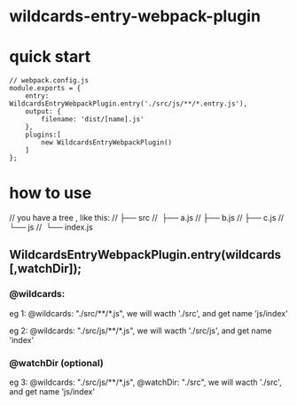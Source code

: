 # wildcards-entry-webpack-plugin


# quick start

```
// webpack.config.js
module.exports = {
    entry: WildcardsEntryWebpackPlugin.entry('./src/js/**/*.entry.js'),
    output: {
        filename: 'dist/[name].js'
    },
    plugins:[
        new WildcardsEntryWebpackPlugin()
    ]
};
```

# how to use

// you have a tree , like this:
// ├── src
//     ├── a.js
//     ├── b.js
//     ├── c.js
//     └── js
//         └── index.js

## WildcardsEntryWebpackPlugin.entry(wildcards [,watchDir]);
### @wildcards:

eg 1:    @wildcards: "./src/**/*.js", we will wacth './src', and get name 'js/index'

eg 2:    @wildcards: "./src/js/**/*.js", we will wacth './src/js', and get name 'index'

### @watchDir (optional)

eg 3:    @wildcards: "./src/js/**/*.js", @watchDir: "./src", we will wacth './src', and get name 'js/index'

